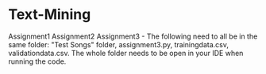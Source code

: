 # Text-Mining
Assignment1
Assignment2
Assignment3 - The following need to all be in the same folder: "Test Songs" folder, assignment3.py, trainingdata.csv, validationdata.csv. The whole folder needs to be open in your IDE when running the code.

